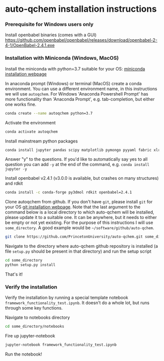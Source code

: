 # auto-qchem installation instructions

### Prerequisite for Windows users only
Install openbabel binaries (comes with a GUI)
https://github.com/openbabel/openbabel/releases/download/openbabel-2-4-1/OpenBabel-2.4.1.exe

### Installation with Miniconda (Windows, MacOS)

Install the miniconda with python=3.7 suitable for your OS: [miniconda installation webpage](https://docs.conda.io/en/latest/miniconda.html)

In anaconda prompt (Windows) or terminal (MacOS) create a conda environment. You can use a different environment name, in this instructions we will use ```autoqchem```.
For Windows 'Anaconda Powershell Prompt' has more functionality than 'Anaconda Prompt', e.g. tab-completion, but either
one works fine.
```bash
conda create --name autoqchem python=3.7
```
Activate the environment
```bash
conda activate autoqchem
```

Install mainstream python packages
```bash
conda install jupyter pandas scipy matplotlib pymongo pyyaml fabric xlrd appdirs openpyxl ipywidgets
```
Answer "y" to the questions. If you'd like to automatically say yes to all question you can
add ```-y``` at the end of the command, e.g. ```conda install jupyter -y```

Install openbabel v2.4.1 (v3.0.0 is available, but crashes on many structures) and rdkit
```bash
conda install -c conda-forge py3dmol rdkit openbabel=2.4.1
```

Clone autoqchem from github. If you don't have ```git```, please install ```git``` for your OS [git installation webpage](https://git-scm.com/book/en/v2/Getting-Started-Installing-Git). Note that
 the last argument to the command below is a local directory to which auto-qchem will be installed, please update it to 
 a suitable one. It can be anywhere, but it needs to either be empty or not yet existing. For the purpose of this instructions I will use ```some_directory```.
  A good example would be ```~/software/github/auto-qchem```.
```bash
git clone https://github.com/PrincetonUniversity/auto-qchem.git some_directory
```
Navigate to the directory where auto-qchem github repository is installed (a file ```setup.py``` should be present in that directory) and run the setup script
```bash
cd some_directory
python setup.py install
```

That's it!

### Verify the installation
Verify the installation by running a special template notebook ```framework_functionality_test.ipynb```. It doesn't do a whole lot, but 
runs through some key functions.

Navigate to notebooks directory
```bash
cd some_directory/notebooks
```
Fire up jupyter-notebook
```bash
jupyter-notebook framework_functionality_test.ipynb
```
Run the notebook!


